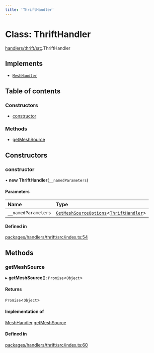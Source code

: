 ```yaml
---
title: 'ThriftHandler'
---
```


# Class: ThriftHandler

[handlers/thrift/src](../modules/handlers_thrift_src).ThriftHandler

## Implements

- [`MeshHandler`](/docs/api/interfaces/types_src.MeshHandler)

## Table of contents

### Constructors

- [constructor](handlers_thrift_src.ThriftHandler#constructor)

### Methods

- [getMeshSource](handlers_thrift_src.ThriftHandler#getmeshsource)

## Constructors

### constructor

• **new ThriftHandler**(`__namedParameters`)

#### Parameters

| Name | Type |
| :------ | :------ |
| `__namedParameters` | [`GetMeshSourceOptions`](../modules/types_src#getmeshsourceoptions)<[`ThriftHandler`](/docs/api/interfaces/types_src.YamlConfig.ThriftHandler)\> |

#### Defined in

[packages/handlers/thrift/src/index.ts:54](https://github.com/Urigo/graphql-mesh/blob/master/packages/handlers/thrift/src/index.ts#L54)

## Methods

### getMeshSource

▸ **getMeshSource**(): `Promise`<`Object`\>

#### Returns

`Promise`<`Object`\>

#### Implementation of

[MeshHandler](/docs/api/interfaces/types_src.MeshHandler).[getMeshSource](/docs/api/interfaces/types_src.MeshHandler#getmeshsource)

#### Defined in

[packages/handlers/thrift/src/index.ts:60](https://github.com/Urigo/graphql-mesh/blob/master/packages/handlers/thrift/src/index.ts#L60)
